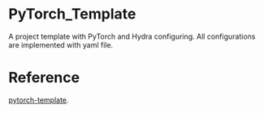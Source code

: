 # PyTorch_Template
A project template with PyTorch and Hydra configuring.
All configurations are implemented with yaml file.

# Reference
[pytorch-template](https://github.com/idejie/PyTorch-Hydra-Template/blob/master/README.md).
